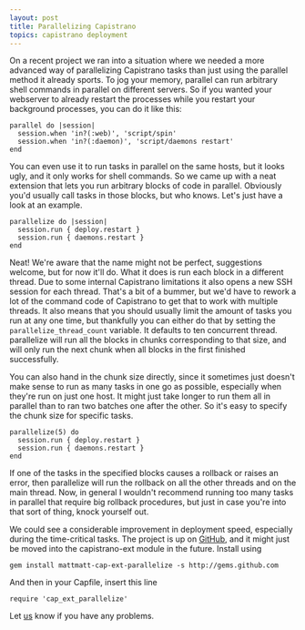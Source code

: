 ```yaml
---
layout: post
title: Parallelizing Capistrano
topics: capistrano deployment
---
```

On a recent project we ran into a situation where we needed a more advanced way of parallelizing Capistrano tasks than just using the parallel method it already sports. To jog your memory, parallel can run arbitrary shell commands in parallel on different servers. So if you wanted your webserver to already restart the processes while you restart your background processes, you can do it like this:

    parallel do |session|
      session.when 'in?(:web)', 'script/spin'
      session.when 'in?(:daemon)', 'script/daemons restart'
    end

You can even use it to run tasks in parallel on the same hosts, but it looks ugly, and it only works for shell commands. So we came up with a neat extension that lets you run arbitrary blocks of code in parallel. Obviously you'd usually call tasks in those blocks, but who knows. Let's just have a look at an example.

    parallelize do |session|
      session.run { deploy.restart }
      session.run { daemons.restart }
    end

Neat! We're aware that the name might not be perfect, suggestions welcome, but for now it'll do. What it does is run each block in a different thread. Due to some internal Capistrano limitations it also opens a new SSH session for each thread. That's a bit of a bummer, but we'd have to rework a lot of the command code of Capistrano to get that to work with multiple threads. It also means that you should usually limit the amount of tasks you run at any one time, but thankfully you can either do that by setting the `parallelize_thread_count` variable. It defaults to ten concurrent thread. parallelize will run all the blocks in chunks corresponding to that size, and will only run the next chunk when all blocks in the first finished successfully.

You can also hand in the chunk size directly, since it sometimes just doesn't make sense to run as many tasks in one go as possible, especially when they're run on just one host. It might just take longer to run them all in parallel than to ran two batches one after the other. So it's easy to specify the chunk size for specific tasks.

    parallelize(5) do
      session.run { deploy.restart }
      session.run { daemons.restart }
    end

If one of the tasks in the specified blocks causes a rollback or raises an error, then parallelize will run the rollback on all the other threads and on the main thread. Now, in general I wouldn't recommend running too many tasks in parallel that require big rollback procedures, but just in case you're into that sort of thing, knock yourself out.

We could see a considerable improvement in deployment speed, especially during the time-critical tasks. The project is up on [GitHub](http://github.com/mattmatt/cap-ext-parallelize), and it might just be moved into the capistrano-ext module in the future. Install using

    gem install mattmatt-cap-ext-parallelize -s http://gems.github.com

And then in your Capfile, insert this line

    require 'cap_ext_parallelize'

Let [us](mailto:capistrano@peritor.com) know if you have any problems.